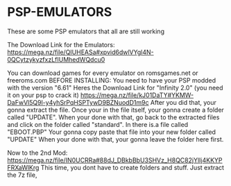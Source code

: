 # PSP-EMULATORS
These are some PSP emulators that all are still working

The Download Link for the Emulators: https://mega.nz/file/QIUHEASa#xpvid6dwlVYgl4N-0QCytzykyzfxzLfIUMhedWQdcu0

You can download games for every emulator on romsgames.net or freeroms.com
BEFORE INSTALLING: You need to have your PSP modded with the version "6.61"
Heres the Download Link for "Infinity 2.0" (you need it on your psp to crack it) https://mega.nz/file/kJ01DaTY#YKMW-DaFwVl5Q9l-y4yhSrPqHSPTywD9BZNuodD1m9c
After you did that, your gonna extract the file. Once your in the file itself, your gonna create a folder called "UPDATE". When your done with that, go back to the extracted files and click on the folder called "standard". In there is.a file called "EBOOT.PBP" Your gonna copy paste that file into your new folder called "UPDATE" When your done with that, your gonna leave the folder here first.

Now to the 2nd Mod: https://mega.nz/file/IN0UCRRa#88dJ_DBkbBbU3SHVz_H8QC82jYlIj4KKYPFRXaWlKrg
This time, you dont have to create folders and stuff. Just extract the 7z file,
